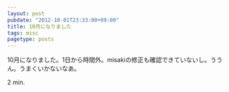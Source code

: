 ```yaml
---
layout: post
pubdate: "2012-10-01T23:33:00+09:00"
title: 10月になりました
tags: misc
pagetype: posts
---
```

10月になりました。1日から時間外。misakiの修正も確認できていないし。ううん。うまくいかないなあ。

2 min.
